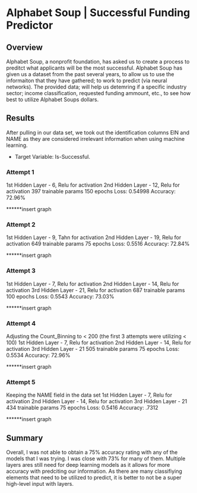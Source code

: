 # Alphabet Soup | Successful Funding Predictor

## Overview
Alphabet Soup, a nonprofit foundation, has asked us to create a process to preditct what applicants will be the most successful.  Alphabet Soup has given us a dataset from the past several years, to allow us to use the informaiton that they have gathered; to work to predict (via neural networks).  The provided data; will help us detemring if a specific industry sector; income classification, requested funding ammount, etc., to see how best to utilize Alphabet Soups dollars. 

## Results 
After pulling in our data set, we took out the identification columns EIN and NAME as they are considered irrelevant information when using machine learning.
- Target Variable: Is-Successful.

### Attempt 1
1st Hidden Layer - 6, Relu for activation
2nd Hidden Layer - 12, Relu for activation
397 trainable params
150 epochs
Loss: 0.54998
Accuracy: 72.96%

******insert graph

### Attempt 2
1st Hidden Layer - 9, Tahn for activation
2nd Hidden Layer - 19, Relu for activation
649 trainable params
75 epochs
Loss: 0.5516
Accuracy: 72.84%

******insert graph

### Attempt 3
1st Hidden Layer - 7, Relu for activation
2nd Hidden Layer - 14, Relu for activation
3rd Hidden Layer - 21, Relu for activation
687 trainable params
100 epochs
Loss: 0.5543
Accuracy: 73.03%

******insert graph

### Attempt 4
Adjusting the Count_Binning to < 200 (the first 3 attempts were utilizing < 100)
1st Hidden Layer - 7, Relu for activation
2nd Hidden Layer - 14, Relu for activation
3rd Hidden Layer - 21
505 trainable params
75 epochs
Loss: 0.5534
Accuracy: 72.96%

******insert graph

### Attempt 5
Keeping the NAME field in the data set
1st Hidden Layer - 7, Relu for activation
2nd Hidden Layer - 14, Relu for activation
3rd Hidden Layer - 21
434 trainable params
75 epochs
Loss: 0.5416
Accuracy: .7312

******insert graph

## Summary
Overall, I was not able to obtain a 75% accuracy rating with any of the models that I was trying. I was close with 73% for many of them. Multiple layers ares still need for deep learning models
as it allows for more accuracy with predciting our information.  As there are many classifiying elements that need to be utilized to predict, it is better to not be a super high-level input with layers. 